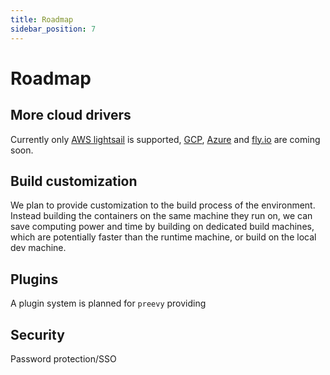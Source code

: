 ```yaml
---
title: Roadmap
sidebar_position: 7
---
```


# Roadmap

## More cloud drivers

Currently only [AWS lightsail](drivers/aws-lightsail.md) is supported, [GCP](https://cloud.google.com/), [Azure](https://azure.microsoft.com/) and [fly.io](https://fly.io/) are coming soon.

## Build customization

We plan to provide customization to the build process of the environment. Instead building the containers on the same machine they run on, we can save computing power and time by building on dedicated build machines, which are potentially faster than the runtime machine, or build on the local dev machine.

## Plugins

A plugin system is planned for `preevy` providing 

## Security

Password protection/SSO
